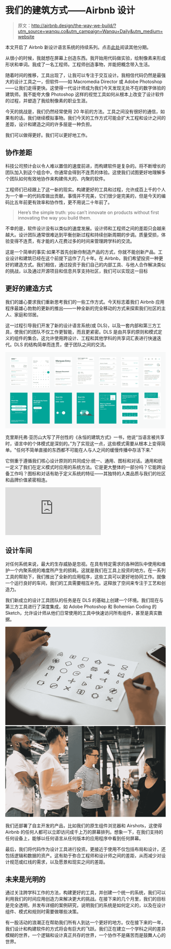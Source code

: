 # 我们的建筑方式——Airbnb 设计

> 原文：<http://airbnb.design/the-way-we-build/?utm_source=wanqu.co&utm_campaign=Wanqu+Daily&utm_medium=website>

本文开启了 Airbnb 新设计语言系统的持续系列。点击[此处](https://airbnb.design/building-a-visual-language/)阅读其他分期。

从很小的时候，我就想在屏幕上创造东西。我开始用代码做实验，绘制像素来形成形状和单词。我成了一名工程师。工程师创造事物，并能把概念带入生活。

随着时间的推移，工具出现了，让我可以专注于交互设计。我相信代码仍然是最强大的设计工具之一，但软件——如 Macromedia Director 或 Adobe Photoshop——让我们走得更快。这使得一代设计师成为我们今天发现无处不在的数字体验的建筑师。我不能夸大像 Photoshop 这样的视觉工具如何从根本上改变了设计软件的过程，并塑造了我绘制像素的职业生涯。

今天的挑战是，我们仍然经常使用 20 年前的方法。工具之间没有很好的通信，如果有的话。我们继续模拟事物。我们今天的工作方式可能会扩大工程和设计之间的差距，设计和建造之间的许多层是一种负担。

我们可以做得更好。我们可以更好地工作。

## 协作差距

科技公司预计会以令人难以置信的速度前进，而构建软件是复杂的。将不断增长的团队加入到这个组合中，你通常会得到不连贯的体验。这使我们试图更好地理解多个团队如何有效地协作来构建伟大的、内聚的软件。

工程师们已经跟上了这一新的现实。构建更好的工具和过程，允许成百上千的个人为一个单一的代码库做出贡献。事情并不完美，它们很少是完美的，但是今天的编码比五年前更有效率和协作性，更不用说二十年前了。

> Here’s the simple truth: you can’t innovate on products without first innovating the way you build them.

不幸的是，软件设计没有以类似的速度发展。设计师和工程师之间的差距只会越来越大。设计团队通常很难达到平衡创新过程和持续创新周期的步调。质量受损，体验变得不连贯，有才能的人花费过多的时间来管理跨学科的交流。

这是一个简单的事实:如果不首先创新你制造产品的方式，你就不能创新产品。工业设计和建筑已经在这个前提下运作了几十年。在 Airbnb，我们希望投资一种更好的建造方式。我们相信，通过投资于我们自己的内部工具、与他人合作解决类似的挑战，以及通过开源项目和信息共享支持社区，我们可以实现这一目标

## 更好的建造方式

我们的雄心要求我们重新思考我们的一些工作方式。今天标志着我们 Airbnb 应用程序最雄心勃勃的更新的推出——一种全新的完全移动的方式来探索我们社区的主人、家庭和邻居。

这一过程引导我们开发了新的设计语言系统(或 DLS)，以及一套内部和第三方工具，使我们的团队不仅工作更智能，而且更紧密。DLS 是由共享的原则和模式定义的组件的集合。这允许使用跨设计、工程和其他学科的共享词汇表进行快速迭代。DLS 的结构简单而连贯，便于团队之间的交流。

![](img/0f077d1c04555d145e3113bf7bfbeefe.png)

克里斯托弗·亚历山大写了开创性的《永恒的建筑方式》一书，他说“当语言被共享时，语言中的个体模式是深刻的。”为了实现这一点，这些模式需要从根本上变得简单。"任何不简单直接的东西都不可能在人与人之间的缓慢传播中存活下来."

它侧重于遵循我们核心设计原则的共同成分:统一、通用、图标和对话。通用和统一定义了我们在定义模式时应用的系统方法。它是更大整体的一部分吗？它能跨设备工作吗？图标和对话有助于定义系统的特征——其独特的人类品质与我们的社区和品牌价值紧密相连。

<iframe loading="lazy" src="https://www.youtube.com/embed/0iku-jtI6F4" frameborder="0" allowfullscreen="allowfullscreen">视频</iframe>

## 设计车间

对任何系统来说，最大的生存威胁是忽视。在具有特定需求的各种团队中使用和维护一个内聚系统的难度所产生的损耗。这就是我们在工具上投资的地方。在一系列工具的帮助下，我们推出了全新的应用程序，这些工具可以更好地协同工作。就像一个运行良好的车间，我们的工具需要相互补充。这释放了空间来专注于工艺和创造力。

我们新成立的设计工具团队的任务是在 DLS 的基础上创建一个环境。我们现在与第三方工具进行了深度集成，如 Adobe Photoshop 和 Bohemian Coding 的 Sketch，允许设计师从他们日常使用的工具中快速访问所有组件，甚至是真实数据。

![A piece of paper on a table showing doodles of various icons ](img/0e04d4d3a1eceb4da7700c8b75e5092d.png) ![Airbnb's DLS team in conversation at the office. ](img/d4e416ed06538b6fa9459741639e93bf.png)

我们还部署了自主开发的产品，比如我们的原生组件浏览器和 Airshots，这使得 Airbnb 的任何人都可以立即访问成千上万的屏幕排列。想象一下，在我们支持的任何设备上，能够以任何语言从任何版本的应用程序中看到任何屏幕。

最后，我们将代码作为设计工具进行投资。更接近于使用不仅包括布局和设计，还包括逻辑和数据的资产。这有助于弥合工程师和设计师之间的差距，从而减少对设计规范或红线的需求，以及愿景和现实之间的差距。

## 未来是光明的

通过关注跨学科工作的方法，构建更好的工具，并创建一个统一的系统，我们可以利用我们的时间应用创造力来解决更大的挑战。在接下来的几个月里，我们的目标是完全透明，并发布详细的案例研究，说明我们的系统是如何定义的，以及在设计组件、模式和规则时需要做哪些决策。

有一股活动的浪潮正在帮助我们所有人到达一个更好的地方。仅在接下来的一年，我们设计和构建软件的方式将会有巨大的飞跃。我们正在建立一个学科之间的差异模糊的世界，一个逻辑和设计真正共存的世界，一个协作不是痛苦而是鼓舞人心的世界。